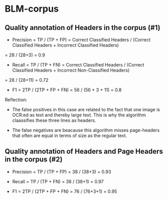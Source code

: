 # BLM-corpus

## Quality annotation of Headers in the corpus (#1)

* Precision = TP / (TP + FP) = Correct Classified Headers / (Correct Classified Headers + Incorrect Classified Headers) 

= 28 / (28+3) = 0.9

* Recall = TP / (TP + FN) = Correct Classified Headers / (Correct Classified Headers + Incorrect Non-Classified Headers) 

= 28 / (28+11) = 0.72

* F1 = 2TP / (2TP + FP + FN) = 56 / (56 + 3 + 11) = 0.8


Reflection:
* The false positives in this case are related to the fact that one image is OCR:ed as text and thereby large text. This is why the algorithm claassifies these three lines as headers. 

* The false negatives are beacause this algorithm misses page-headers that often are equal in terms of size as the regular text.



## Quality annotation of Headers and Page Headers in the corpus (#2)
* Precision = TP / (TP + FP) = 38 / (38+3) = 0.93

* Recall = TP / (TP + FN) = 38 / (38+1) = 0.97

* F1 = 2TP / (2TP + FP + FN) = 76 / (76+3+1) = 0.95
